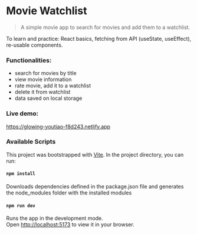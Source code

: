 # Movie Watchlist

> A simple movie app to search for movies and add them to a watchlist.

To learn and practice: React basics, fetching from API (useState, useEffect),
re-usable components.

### Functionalities:

- search for movies by title
- view movie information
- rate movie, add it to a watchlist
- delete it from watchlist
- data saved on local storage

### Live demo:

https://glowing-youtiao-f8d243.netlify.app

### Available Scripts

This project was bootstrapped with [Vite](https://vitejs.dev/). In the project
directory, you can run:

#### `npm install`

Downloads dependencies defined in the package.json file and generates the
node_modules folder with the installed modules

#### `npm run dev`

Runs the app in the development mode.\
Open [http://localhost:5173](http://localhost:5173) to view it in your browser.
